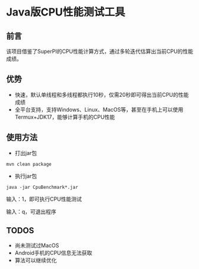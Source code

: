# Java版CPU性能测试工具

## 前言
该项目借鉴了SuperPI的CPU性能计算方式，通过多轮迭代估算出当前CPU的性能成绩。

## 优势
* 快速，默认单线程和多线程都执行10秒，仅需20秒即可得出当前CPU的性能成绩
* 全平台支持，支持Windows、Linux、MacOS等，甚至在手机上可以使用Termux+JDK17，能够计算手机的CPU性能

## 使用方法
* 打出jar包
```shell
mvn clean package
```

* 执行jar包
```shell
java -jar CpuBenchmark*.jar
```

输入：1，即可执行CPU性能测试

输入：q，可退出程序

## TODOS
* 尚未测试过MacOS
* Android手机的CPU信息无法获取
* 算法可以继续优化

